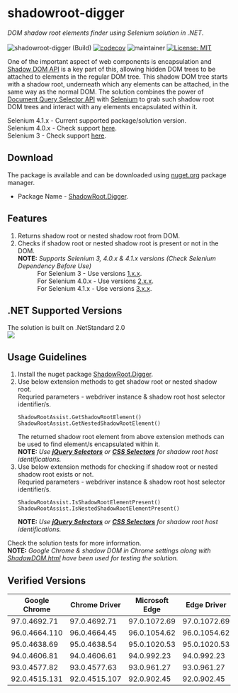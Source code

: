 # shadowroot-digger
*DOM shadow root elements finder using Selenium solution in .NET*. </br></br>
![shadowroot-digger (Build)](https://github.com/abhinavminhas/shadowroot-digger-dotnet/actions/workflows/build.yml/badge.svg)
[![codecov](https://codecov.io/gh/abhinavminhas/shadowroot-digger-dotnet/branch/main/graph/badge.svg?token=8LXZL9ZLZR)](https://codecov.io/gh/abhinavminhas/shadowroot-digger-dotnet)
![maintainer](https://img.shields.io/badge/Creator/Maintainer-abhinavminhas-e65c00)
[![License: MIT](https://img.shields.io/badge/License-MIT-blue.svg)](https://opensource.org/licenses/MIT)

One of the important aspect of web components is encapsulation and [Shadow DOM API](https://developer.mozilla.org/en-US/docs/Web/Web_Components/Using_shadow_DOM) is a key part of this, allowing hidden DOM trees to be attached to elements in the regular DOM tree. This shadow DOM tree starts with a shadow root, underneath which any elements can be attached, in the same way as the normal DOM. The solution combines the power of [Document Query Selector API](https://developer.mozilla.org/en-US/docs/Web/API/Document/querySelector)  with [Selenium](https://www.selenium.dev/) to grab such shadow root DOM trees and interact with any elements encapsulated within it.

Selenium 4.1.x - Current supported package/solution version.  
Selenium 4.0.x - Check support [here](https://github.com/abhinavminhas/shadowroot-digger-dotnet/tree/Selenium-4.0.x-2.0.x).  
Selenium 3 - Check support [here](https://github.com/abhinavminhas/shadowroot-digger-dotnet/tree/Selenium-3-v1.0.x).

## Download
The package is available and can be downloaded using [nuget.org](https://www.nuget.org/) package manager.  
- Package Name - [ShadowRoot.Digger](https://www.nuget.org/packages/ShadowRoot.Digger/).

## Features
1. Returns shadow root or nested shadow root from DOM.
2. Checks if shadow root or nested shadow root is present or not in the DOM.  
   **NOTE:** *Supports Selenium 3, 4.0.x & 4.1.x versions (Check Selenium Dependency Before Use)*  
   &emsp;&emsp;&nbsp;&nbsp;&nbsp;&nbsp;For Selenium 3 - Use versions [1.x.x](https://www.nuget.org/packages/ShadowRoot.Digger/1.0.5).  
   &emsp;&emsp;&nbsp;&nbsp;&nbsp;&nbsp;For Selenium 4.0.x - Use versions [2.x.x](https://www.nuget.org/packages/ShadowRoot.Digger/2.0.0).  
   &emsp;&emsp;&nbsp;&nbsp;&nbsp;&nbsp;For Selenium 4.1.x - Use versions [3.x.x](https://www.nuget.org/packages/ShadowRoot.Digger/3.0.0).  

## .NET Supported Versions
The solution is built on .NetStandard 2.0  
<img src="https://user-images.githubusercontent.com/17473202/141665862-0e5e1c0e-e84f-42bf-befb-267e722e9d60.png" />  

## Usage Guidelines
1. Install the nuget package [ShadowRoot.Digger](https://www.nuget.org/packages/ShadowRoot.Digger/).  
2. Use below extension methods to get shadow root or nested shadow root.  
   Requried parameters - webdriver instance & shadow root host selector identifier/s.
    ```
    ShadowRootAssist.GetShadowRootElement()
    ShadowRootAssist.GetNestedShadowRootElement()
    ```
    The returned shadow root element from above extension methods can be used to find element/s encapsulated within it.  
    **NOTE:** *Use **[jQuery Selectors](https://www.w3schools.com/jquery/jquery_ref_selectors.asp)** or **[CSS Selectors](https://www.w3schools.com/cssref/css_selectors.asp)** for shadow root host identifications.*
3. Use below extension methods for checking if shadow root or nested shadow root exists or not.  
   Requried parameters - webdriver instance & shadow root host selector identifier/s.
    ```
    ShadowRootAssist.IsShadowRootElementPresent()
    ShadowRootAssist.IsNestedShadowRootElementPresent()
    ```
    **NOTE:** *Use **[jQuery Selectors](https://www.w3schools.com/jquery/jquery_ref_selectors.asp)** or **[CSS Selectors](https://www.w3schools.com/cssref/css_selectors.asp)** for shadow root host identifications.*

 Check the solution tests for more information.  
**NOTE:** *Google Chrome & shadow DOM in Chrome settings along with [ShadowDOM.html](/ShadowRootDigger.CORE.Tests/TestFiles/ShadowDOM.html) have been used for testing the solution.*

## Verified Versions

   | Google Chrome | Chrome Driver | Microsoft Edge | Edge Driver |
   | ----------- | ----------- | ----------- | ----------- |
   | 97.0.4692.71 | 97.0.4692.71 | 97.0.1072.69 | 97.0.1072.69 |
   | 96.0.4664.110 | 96.0.4664.45 | 96.0.1054.62 | 96.0.1054.62 |
   | 95.0.4638.69 | 95.0.4638.54 | 95.0.1020.53 | 95.0.1020.53 |
   | 94.0.4606.81 | 94.0.4606.61 | 94.0.992.23 | 94.0.992.23 |
   | 93.0.4577.82 | 93.0.4577.63 | 93.0.961.27 | 93.0.961.27 |
   | 92.0.4515.131 | 92.0.4515.107 | 92.0.902.45 | 92.0.902.45 |
